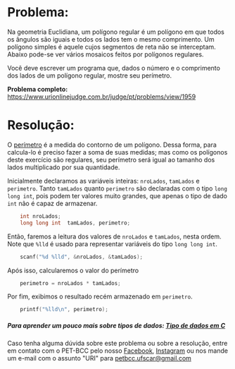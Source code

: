 # Problema:

Na geometria Euclidiana, um polígono regular é um polígono em que todos os ângulos são iguais e todos os lados tem o mesmo comprimento. Um polígono simples é aquele cujos segmentos de reta não se interceptam. Abaixo pode-se ver vários mosaicos feitos por polígonos regulares.

Você deve escrever um programa que, dados o número e o comprimento dos lados de um polígono regular, mostre seu perímetro.

**Problema completo:** https://www.urionlinejudge.com.br/judge/pt/problems/view/1959

# Resoluçāo:

O [perímetro](https://mundoeducacao.uol.com.br/matematica/perimetro.htm.) é a medida do contorno de um polígono. Dessa forma, para calcula-lo é preciso fazer a soma de suas medidas; mas como os polígonos deste exercício são regulares, seu perímetro será igual ao tamanho dos lados multiplicado por sua quantidade.

Inicialmente declaramos as variáveis inteiras: `nroLados`, `tamLados` e `perimetro`. Tanto `tamLados` quanto `perimetro` são declaradas com o tipo `long long int`, pois podem ter valores muito grandes, que apenas o tipo de dado `int` não é capaz de armazenar.

```c
    int nroLados;
    long long int  tamLados, perimetro;
```

Então, faremos a leitura dos valores de `nroLados` e `tamLados`, nesta ordem. Note que `%lld` é usado para representar variáveis do tipo `long long int`.

```c
    scanf("%d %lld", &nroLados, &tamLados);
```
Após isso, calcularemos o valor do perímetro

```c
    perimetro = nroLados * tamLados;
```
Por fim, exibimos o resultado recém armazenado em `perimetro`.

```c
    printf("%lld\n", perimetro);
```
 
##### Para aprender um pouco mais sobre tipos de dados: [Tipo de dados em C](http://linguagemc.com.br/tipos-de-dados-em-c/)
 
Caso tenha alguma dúvida sobre este problema ou sobre a resolução, entre em contato com o PET-BCC pelo nosso
[Facebook](https://www.facebook.com/petbcc/),
[Instagram](https://www.instagram.com/petbcc.ufscar/)
ou nos mande um e-mail com o assunto "URI" para  petbcc.ufscar@gmail.com